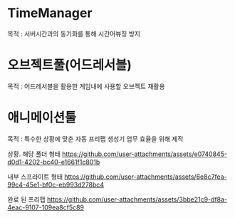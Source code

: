 # TimeManager

목적 : 서버시간과의 동기화를 통해 시간어뷰징 방지


# 오브젝트풀(어드레서블)

목적 : 어드레서블을 활용한 게임내에 사용할 오브젝트 재활용

# 애니메이션툴

목적 : 특수한 상황에 맞춘 자동 프리팹 생성기 업무 효율을 위해 제작


상황.
해당 폴더 형태
https://github.com/user-attachments/assets/e0740845-d0d1-4202-bc40-e1661f1c801b

내부 스프라이트 형태
https://github.com/user-attachments/assets/6e8c7fea-99c4-45e1-bf0c-eb993d278bc4

완료 된 프리팹
https://github.com/user-attachments/assets/3bbe21c9-df8a-4eac-9107-109ea8cf5c89

